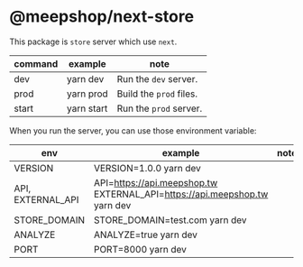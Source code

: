 # @meepshop/next-store

This package is `store` server which use `next`.

| command | example    | note                    |
| ------- | ---------- | ----------------------- |
| dev     | yarn dev   | Run the `dev` server.   |
| prod    | yarn prod  | Build the `prod` files. |
| start   | yarn start | Run the `prod` server.  |

When you run the server, you can use those environment variable:

| env               | example                                                                   | note |
| ----------------- | ------------------------------------------------------------------------- | ---- |
| VERSION           | VERSION=1.0.0 yarn dev                                                    |      |
| API, EXTERNAL_API | API=https://api.meepshop.tw EXTERNAL_API=https://api.meepshop.tw yarn dev |      |
| STORE_DOMAIN      | STORE_DOMAIN=test.com yarn dev                                            |      |
| ANALYZE           | ANALYZE=true yarn dev                                                     |      |
| PORT              | PORT=8000 yarn dev                                                        |      |
